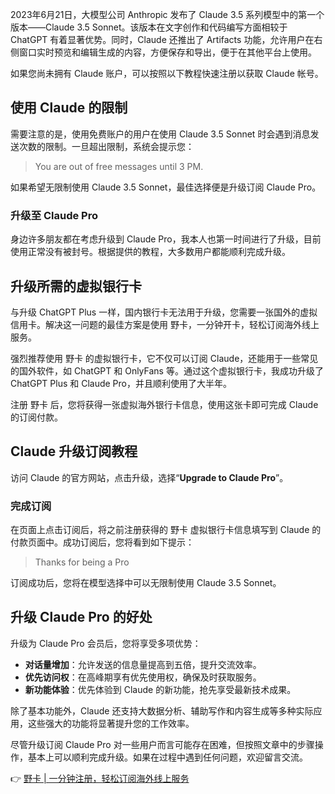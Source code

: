 2023年6月21日，大模型公司 Anthropic 发布了 Claude 3.5 系列模型中的第一个版本——Claude 3.5 Sonnet。该版本在文字创作和代码编写方面相较于 ChatGPT 有着显著优势。同时，Claude 还推出了 Artifacts 功能，允许用户在右侧窗口实时预览和编辑生成的内容，方便保存和导出，便于在其他平台上使用。

如果您尚未拥有 Claude 账户，可以按照以下教程快速注册以获取 Claude 帐号。

## 使用 Claude 的限制

需要注意的是，使用免费账户的用户在使用 Claude 3.5 Sonnet 时会遇到消息发送次数的限制。一旦超出限制，系统会提示您：

> You are out of free messages until 3 PM.

如果希望无限制使用 Claude 3.5 Sonnet，最佳选择便是升级订阅 Claude Pro。

### 升级至 Claude Pro

身边许多朋友都在考虑升级到 Claude Pro，我本人也第一时间进行了升级，目前使用正常没有被封号。根据提供的教程，大多数用户都能顺利完成升级。

## 升级所需的虚拟银行卡

与升级 ChatGPT Plus 一样，国内银行卡无法用于升级，您需要一张国外的虚拟信用卡。解决这一问题的最佳方案是使用 野卡，一分钟开卡，轻松订阅海外线上服务。

强烈推荐使用 野卡 的虚拟银行卡，它不仅可以订阅 Claude，还能用于一些常见的国外软件，如 ChatGPT 和 OnlyFans 等。通过这个虚拟银行卡，我成功升级了 ChatGPT Plus 和 Claude Pro，并且顺利使用了大半年。

注册 野卡 后，您将获得一张虚拟海外银行卡信息，使用这张卡即可完成 Claude 的订阅付款。

## Claude 升级订阅教程

访问 Claude 的官方网站，点击升级，选择“**Upgrade to Claude Pro**”。

### 完成订阅

在页面上点击订阅后，将之前注册获得的 野卡 虚拟银行卡信息填写到 Claude 的付款页面中。成功订阅后，您将看到如下提示：

> Thanks for being a Pro

订阅成功后，您将在模型选择中可以无限制使用 Claude 3.5 Sonnet。

## 升级 Claude Pro 的好处

升级为 Claude Pro 会员后，您将享受多项优势：

- **对话量增加**：允许发送的信息量提高到五倍，提升交流效率。
- **优先访问权**：在高峰期享有优先使用权，确保及时获取服务。
- **新功能体验**：优先体验到 Claude 的新功能，抢先享受最新技术成果。

除了基本功能外，Claude 还支持大数据分析、辅助写作和内容生成等多种实际应用，这些强大的功能将显著提升您的工作效率。

尽管升级订阅 Claude Pro 对一些用户而言可能存在困难，但按照文章中的步骤操作，基本上可以顺利完成升级。如果在过程中遇到任何问题，欢迎留言交流。

👉 [野卡 | 一分钟注册，轻松订阅海外线上服务](https://bit.ly/bewildcard)